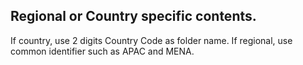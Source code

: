 ## Regional or Country specific contents.

If country, use 2 digits Country Code as folder name.
If regional, use common identifier such as APAC and MENA.
